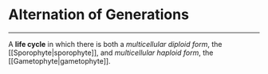 # Alternation of Generations
---
A **life cycle** in which there is both a *multicellular diploid form*, the [[Sporophyte|sporophyte]], and *multicellular haploid form*, the [[Gametophyte|gametophyte]].